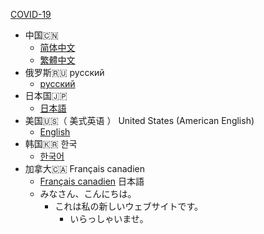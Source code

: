 [COVID-19](https://github.com/rockycuxin.github.io/blob/master/covid-19.md)
- 中国🇨🇳
  - [简体中文](https://github.com/Rockycuxin/rockycuxin.github.io/blob/master/README/cn.md)
  - [繁體中文](https://github.com/Rockycuxin/rockycuxin.github.io/blob/master/README/tw.md)
- 俄罗斯🇷🇺  русский
  - [русский](https://github.com/Rockycuxin/rockycuxin.github.io/blob/master/README/russian.md)
- 日本国🇯🇵
  - [日本語](https://github.com/Rockycuxin/rockycuxin.github.io/blob/master/README/ja.md)
- 美国🇺🇸（ 美式英语 ） United States (American English)
  - [English](https://github.com/Rockycuxin/rockycuxin.github.io/blob/master/README/en.md)
- 韩国🇰🇷 한국
  - [한국어](https://github.com/Rockycuxin/rockycuxin.github.io/blob/master/README/korea.md)
- 加拿大🇨🇦  Français canadien
  - [Français canadien](https://github.com/Rockycuxin/rockycuxin.github.io/blob/master/README/canada.md)
日本語
  - みなさん、こんにちは。
    - これは私の新しいウェブサイトです。
      - いらっしゃいませ。
